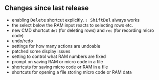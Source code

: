 ## Changes since last release
- enabling <kbd>Delete</kbd> shortcut explicitly. <kbd>⇧ Shift</kbd><kbd>Del</kbd> always works
- the select below the RAM input reacts to selecting rows etc.
- new CMD shortcut `del` (for deleting rows) and `rec` (for recording micro code)
- undo/redo
- settings for how many actions are undoable
- patched some display issues
- setting to control what RAM numbers are fixed
- prompt on saving RAM or micro code in a file
- shortcuts for saving micro code or RAM in a file
- shortcuts for opening a file storing micro code or RAM data
